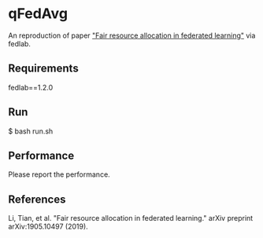 # qFedAvg

An reproduction of paper ["Fair resource allocation in federated learning"](https://arxiv.org/abs/1905.10497) via fedlab.

## Requirements

fedlab==1.2.0

## Run

$ bash run.sh

## Performance

Please report the performance.

## References

Li, Tian, et al. "Fair resource allocation in federated learning." arXiv preprint arXiv:1905.10497 (2019).
